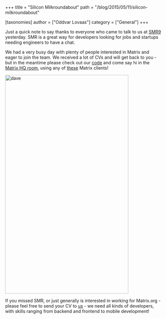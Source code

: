 +++
title = "Silicon Milkroundabout"
path = "/blog/2015/05/11/silicon-milkroundabout"

[taxonomies]
author = ["Oddvar Lovaas"]
category = ["General"]
+++

Just a quick note to say thanks to everyone who came to talk to us at <a href="https://www.siliconmilkroundabout.com/" title="SMR9">SMR9</a> yesterday. SMR is a great way for developers looking for jobs and startups needing engineers to have a chat.

We had a very busy day with plenty of people interested in Matrix and eager to join the team. We received a lot of CVs and will get back to you - but in the meantime please check out our <a href="https://github.com/matrix-org" title="code">code</a> and come say hi in the <a href="/beta/#/room/#matrix:matrix.org" title="Matrix HQ room">Matrix HQ room</a>, using any of <a href="/blog/try-matrix-now/" title="these">these</a> Matrix clients!

<a href="http://matrix.org/blog/wp-content/uploads/2015/05/dave.png"><img src="http://matrix.org/blog/wp-content/uploads/2015/05/dave.png" alt="dave" width="395" height="702" class="aligncenter size-full wp-image-960" /></a>

If you missed SMR, or just generally is interested in working for Matrix.org - please feel free to send your CV to <a href="mailto:jobs@matrix.org">us</a> - we need all kinds of developers, with skills ranging from backend and frontend to mobile development!
